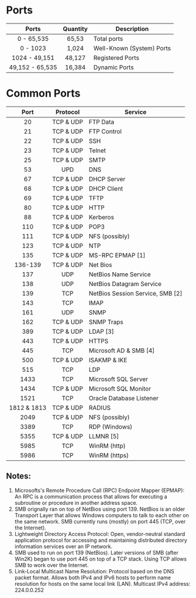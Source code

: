 # Ports

|       Ports     | Quantity |        Description        |
| :-------------: |:-------: | --------------------------|
|   0 - 65,535    |  65,53   | Total ports               |
|     0 - 1023    |  1,024   | Well-Known (System) Ports |
|  1024 - 49,151  |  48,127  | Registered Ports          |
| 49,152 - 65,535 |  16,384  | Dynamic Ports             |

# Common Ports

|      Port     |  Protocol |             Service              |
| :-----------: | :-------: | ---------------------------------|
|  20           | TCP & UDP | FTP Data                         |
|  21           | TCP & UDP | FTP Control                      |
|  22           | TCP & UDP | SSH                              |
|  23           | TCP & UDP | Telnet                           |
|  25           | TCP & UDP | SMTP                             |
|  53           | UPD       | DNS                              |
|  67           | TCP & UDP | DHCP Server                      |
|  68           | TCP & UDP | DHCP Client                      |
|  69           | TCP & UDP | TFTP                             |
|  80           | TCP & UDP | HTTP                             |
|  88           | TCP & UDP | Kerberos                         |
|  110          | TCP & UDP | POP3                             |
|  111          | TCP & UDP | NFS (possibly)                   |
|  123          | TCP & UDP | NTP                              |
|  135          | TCP & UDP | MS-RPC EPMAP [1]                 |
|  136-139      | TCP & UDP | Net Bios                         |
|  137          | UDP       | NetBios Name Service             |
|  138          | UDP       | NetBios Datagram Service         |
|  139          | TCP       | NetBios Session Service, SMB [2] |
|  143          | TCP       | IMAP                             |
|  161          | UDP       | SNMP                             |
|  162          | TCP & UDP | SNMP Traps                       |
|  389          | TCP & UDP | LDAP [3]                         |
|  443          | TCP & UDP | HTTPS                            |
|  445          | TCP       | Microsoft AD & SMB [4]           |
|  500          | TCP & UDP | ISAKMP & IKE                     |
|  515          | TCP       | LDP                              |
|  1433         | TCP       | Microsoft SQL Server             |
|  1434         | TCP & UDP | Microsoft SQL Monitor            |
|  1521         | TCP       | Oracle Database Listener         |
|  1812 & 1813  | TCP & UDP | RADIUS                           |
|  2049         | TCP & UDP | NFS (possibly)                   |
|  3389         | TCP       | RDP (Windows)                    |
|  5355         | TCP & UDP | LLMNR [5]                        |
|  5985         | TCP       | WinRM (http)                     |
|  5986         | TCP       | WinRM (https)                    |

## Notes: 
1. Microsofts's Remote Procedure Call (RPC) Endpoint Mapper (EPMAP): An RPC is a communication process that allows for executing a subroutine or procedure in another address space.
2. SMB orignally ran on top of NetBios using port 139. NetBios is an older Transport Layer that allows Windows computers to talk to each other on the same network. SMB currently runs (mostly) on port 445 (TCP, over the Internet).
3. Lightweight Directory Access Protocol: Open, vendor-neutral standard application protocol for accessing and maintaining distributed directory information services over an IP network.
4. SMB used to run on port 139 (NetBios). Later versions of SMB (after Win2K) began to use port 445 on top of a TCP stack. Using TCP allows SMB to work over the Internet.
5. Link-Local Multicast Name Resolution: Protocol based on the DNS packet format. Allows both IPv4 and IPv6 hosts to perform name resolution for hosts on the same local link (LAN). Multicast IPv4 address: 224.0.0.252
